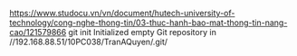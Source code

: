 https://www.studocu.vn/vn/document/hutech-university-of-technology/cong-nghe-thong-tin/03-thuc-hanh-bao-mat-thong-tin-nang-cao/121579866
git init
Initialized empty Git repository in //192.168.88.51/10PC038/TranAQuyen/.git/
